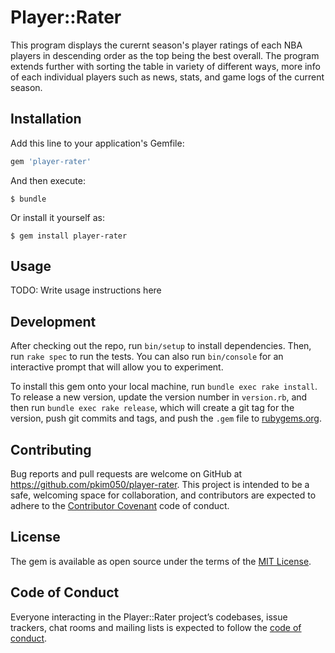 # Player::Rater

This program displays the curernt season's player ratings of each NBA players in descending order as the top being the best overall. The program extends further with sorting the table in variety of different ways, more info of each individual players such as news, stats, and game logs of the current season.

## Installation

Add this line to your application's Gemfile:

```ruby
gem 'player-rater'
```

And then execute:

    $ bundle

Or install it yourself as:

    $ gem install player-rater

## Usage

TODO: Write usage instructions here

## Development

After checking out the repo, run `bin/setup` to install dependencies. Then, run `rake spec` to run the tests. You can also run `bin/console` for an interactive prompt that will allow you to experiment.

To install this gem onto your local machine, run `bundle exec rake install`. To release a new version, update the version number in `version.rb`, and then run `bundle exec rake release`, which will create a git tag for the version, push git commits and tags, and push the `.gem` file to [rubygems.org](https://rubygems.org).

## Contributing

Bug reports and pull requests are welcome on GitHub at https://github.com/pkim050/player-rater. This project is intended to be a safe, welcoming space for collaboration, and contributors are expected to adhere to the [Contributor Covenant](http://contributor-covenant.org) code of conduct.

## License

The gem is available as open source under the terms of the [MIT License](https://opensource.org/licenses/MIT).

## Code of Conduct

Everyone interacting in the Player::Rater project’s codebases, issue trackers, chat rooms and mailing lists is expected to follow the [code of conduct](https://github.com/pkim050/player-rater/blob/master/CODE_OF_CONDUCT.md).

